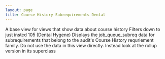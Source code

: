 ```yaml
---
layout: page
title: Course History Subrequirements Dental
---
```


A base view for views that show data about course history
Filters down to just instcd 105 (Dental Hygene)
Displays the job_queue_subreq data for subrequirements that belong to the audit's Course History requriement family.
Do not use the data in this view directly. Instead look at the rollup version in its superclass
